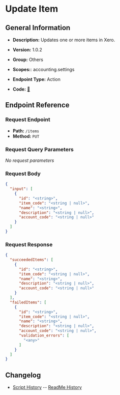 # Update Item

## General Information

- **Description:** Updates one or more items in Xero.

- **Version:** 1.0.2
- **Group:** Others
- **Scopes:**: accounting.settings
- **Endpoint Type:** Action
- **Code:** [🔗](https://github.com/NangoHQ/integration-templates/tree/main/integrations/xero/actions/update-item.ts)

## Endpoint Reference

### Request Endpoint

- **Path:** `/items`
- **Method:** `PUT`

### Request Query Parameters

_No request parameters_

### Request Body

```json
{
  "input": [
    {
      "id": "<string>",
      "item_code": "<string | null>",
      "name": "<string>",
      "description": "<string | null>",
      "account_code": "<string | null>"
    }
  ]
}
```

### Request Response

```json
{
  "succeededItems": [
    {
      "id": "<string>",
      "item_code": "<string | null>",
      "name": "<string>",
      "description": "<string | null>",
      "account_code": "<string | null>"
    }
  ],
  "failedItems": [
    {
      "id": "<string>",
      "item_code": "<string | null>",
      "name": "<string>",
      "description": "<string | null>",
      "account_code": "<string | null>",
      "validation_errors": [
        "<any>"
      ]
    }
  ]
}
```

## Changelog

- [Script History](https://github.com/NangoHQ/integration-templates/commits/main/integrations/xero/actions/update-item.ts)
-- [ReadMe History](https://github.com/NangoHQ/integration-templates/commits/main/integrations/xero/actions/update-item.md)
